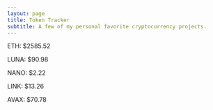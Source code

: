 ```yaml
---
layout: page
title: Token Tracker
subtitle: A few of my personal favorite cryptocurrency projects.
---
```


<!--BEGINCRYPTOINPUT-->
ETH: $2585.52

LUNA: $90.98

NANO: $2.22

LINK: $13.26

AVAX: $70.78

<!--ENDCRYPTOINPUT-->
